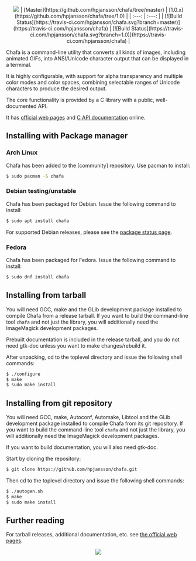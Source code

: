 <p align="center">
<img src="https://raw.githubusercontent.com/hpjansson/chafa/master/docs/chafa-logo.gif" />
| [Master](https://github.com/hpjansson/chafa/tree/master) | [1.0.x](https://github.com/hpjansson/chafa/tree/1.0) |
| :---:  | :---: |
| [![Build Status](https://travis-ci.com/hpjansson/chafa.svg?branch=master)](https://travis-ci.com/hpjansson/chafa) | [![Build Status](https://travis-ci.com/hpjansson/chafa.svg?branch=1.0)](https://travis-ci.com/hpjansson/chafa) |
</p>

Chafa is a command-line utility that converts all kinds of images, including
animated GIFs, into ANSI/Unicode character output that can be displayed in a
terminal.

It is highly configurable, with support for alpha transparency and multiple
color modes and color spaces, combining selectable ranges of Unicode
characters to produce the desired output.

The core functionality is provided by a C library with a public,
well-documented API.

It has [official web pages](https://hpjansson.org/chafa/) and [C API
documentation](http://hpjansson.org/chafa/ref/) online.

## Installing with Package manager

### Arch Linux

Chafa has been added to the [community] repository. Use pacman to install:

```sh
$ sudo pacman -S chafa
```

### Debian testing/unstable

Chafa has been packaged for Debian. Issue the following command to install:

```sh
$ sudo apt install chafa
```

For supported Debian releases, please see the
[package status page](https://tracker.debian.org/pkg/chafa).

### Fedora

Chafa has been packaged for Fedora. Issue the following command to install:

```sh
$ sudo dnf install chafa
```

## Installing from tarball

You will need GCC, make and the GLib development package installed to
compile Chafa from a release tarball. If you want to build the
command-line tool `chafa` and not just the library, you will
additionally need the ImageMagick development packages.

Prebuilt documentation is included in the release tarball, and you
do not need gtk-doc unless you want to make changes/rebuild it.

After unpacking, cd to the toplevel directory and issue the following
shell commands:

```sh
$ ./configure
$ make
$ sudo make install
```

## Installing from git repository

You will need GCC, make, Autoconf, Automake, Libtool and the GLib
development package installed to compile Chafa from its git repository. If
you want to build the command-line tool `chafa` and not just the library,
you will additionally need the ImageMagick development packages.

If you want to build documentation, you will also need gtk-doc.

Start by cloning the repository:

```sh
$ git clone https://github.com/hpjansson/chafa.git
```

Then cd to the toplevel directory and issue the following shell commands:

```sh
$ ./autogen.sh
$ make
$ sudo make install
```

## Further reading

For tarball releases, additional documentation, etc. see [the official
web pages](https://hpjansson.org/chafa/).

<p align="center">
<img src="https://hpjansson.org/chafa/img/example-1.gif" />
</p>
